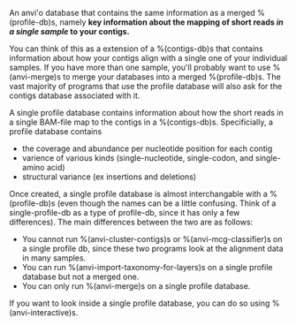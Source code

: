 An anvi'o database that contains the same information as a merged %(profile-db)s, namely **key information about the mapping of short reads *in a single sample* to your contigs.** 

You can think of this as a extension of a %(contigs-db)s that contains information about how your contigs align with a single one of your individual samples. If you have more than one sample, you'll probably want to use %(anvi-merge)s to merge your databases into a merged %(profile-db)s. The vast majority of programs that use the profile database will also ask for the contigs database associated with it. 

A single profile database contains information about how the short reads in a single BAM-file map to the contigs in a %(contigs-db)s. Specificially, a profile database contains 
* the coverage and abundance per nucleotide position for each contig 
* varience of various kinds (single-nucleotide, single-codon, and single-amino acid)
* structural variance (ex insertions and deletions)

Once created, a single profile database is almost interchangable with a %(profile-db)s (even though the names can be a little confusing. Think of a single-profile-db as a type of profile-db, since it has only a few differences). The main differences between the two are as follows: 
* You cannot run %(anvi-cluster-contigs)s or %(anvi-mcg-classifier)s on a single profile db, since these two programs look at the alignment data in many samples. 
* You can run %(anvi-import-taxonomy-for-layers)s on a single profile database but not a merged one. 
* You can only run %(anvi-merge)s on a single profile database.

If you want to look inside a single profile database, you can do so using %(anvi-interactive)s. 
